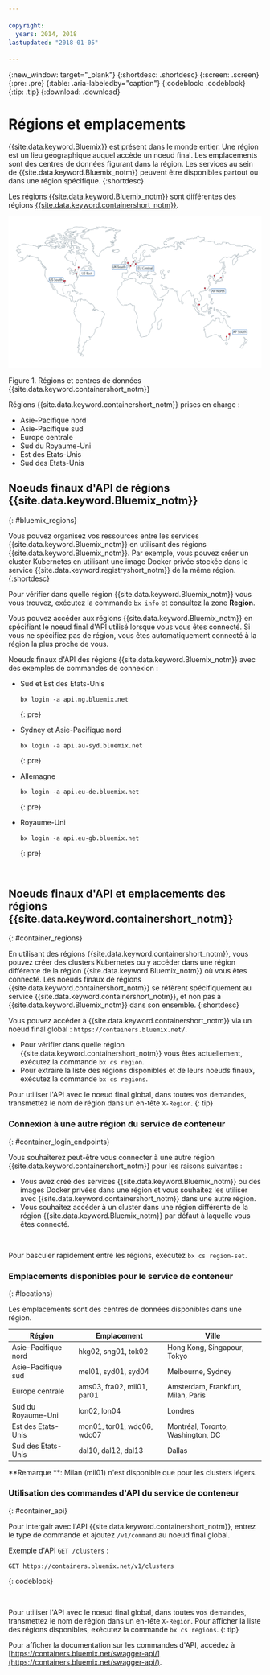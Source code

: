 ```yaml
---

copyright:
  years: 2014, 2018
lastupdated: "2018-01-05"

---
```


{:new_window: target="_blank"}
{:shortdesc: .shortdesc}
{:screen: .screen}
{:pre: .pre}
{:table: .aria-labeledby="caption"}
{:codeblock: .codeblock}
{:tip: .tip}
{:download: .download}

# Régions et emplacements
{{site.data.keyword.Bluemix}} est présent dans le monde entier. Une région est un lieu géographique auquel accède un noeud final. Les emplacements sont des centres de données figurant dans la région. Les services au sein de {{site.data.keyword.Bluemix_notm}} peuvent être disponibles partout ou dans une région spécifique.
{:shortdesc}

[Les régions {{site.data.keyword.Bluemix_notm}}](#bluemix_regions) sont différentes des régions [{{site.data.keyword.containershort_notm}}](#container_regions).

![{{site.data.keyword.containershort_notm}} régions et centres de données](/images/regions.png)

Figure 1. Régions et centres de données {{site.data.keyword.containershort_notm}}

Régions {{site.data.keyword.containershort_notm}} prises en charge :
  * Asie-Pacifique nord
  * Asie-Pacifique sud
  * Europe centrale
  * Sud du Royaume-Uni
  * Est des Etats-Unis
  * Sud des Etats-Unis




## Noeuds finaux d'API de régions {{site.data.keyword.Bluemix_notm}}
{: #bluemix_regions}

Vous pouvez organisez vos ressources entre les services {{site.data.keyword.Bluemix_notm}} en utilisant des régions {{site.data.keyword.Bluemix_notm}}. Par exemple, vous pouvez créer un cluster Kubernetes en utilisant une image Docker privée stockée dans le service {{site.data.keyword.registryshort_notm}} de la même région.
{:shortdesc}

Pour vérifier dans quelle région {{site.data.keyword.Bluemix_notm}} vous vous trouvez, exécutez la commande `bx info` et consultez la zone **Region**.

Vous pouvez accéder aux régions {{site.data.keyword.Bluemix_notm}} en spécifiant le noeud final d'API utilisé lorsque vous vous êtes connecté. Si vous ne spécifiez pas de région, vous êtes automatiquement connecté à la région la plus proche de vous.

Noeuds finaux d'API des régions {{site.data.keyword.Bluemix_notm}} avec des exemples de commandes de connexion :

  * Sud et Est des Etats-Unis
      ```
      bx login -a api.ng.bluemix.net
      ```
      {: pre}

  * Sydney et Asie-Pacifique nord
      ```
      bx login -a api.au-syd.bluemix.net
      ```
      {: pre}

  * Allemagne
      ```
      bx login -a api.eu-de.bluemix.net
      ```
      {: pre}

  * Royaume-Uni
      ```
      bx login -a api.eu-gb.bluemix.net
      ```
      {: pre}



<br />


## Noeuds finaux d'API et emplacements des régions {{site.data.keyword.containershort_notm}}
{: #container_regions}

En utilisant des régions {{site.data.keyword.containershort_notm}}, vous pouvez créer des clusters  Kubernetes ou y accéder dans une région différente de la région {{site.data.keyword.Bluemix_notm}} où vous êtes connecté. Les noeuds finaux de régions {{site.data.keyword.containershort_notm}} se réfèrent spécifiquement au service {{site.data.keyword.containershort_notm}}, et non pas à {{site.data.keyword.Bluemix_notm}} dans son ensemble.
{:shortdesc}

Vous pouvez accéder à {{site.data.keyword.containershort_notm}} via un noeud final global : `https://containers.bluemix.net/`.
* Pour vérifier dans quelle région {{site.data.keyword.containershort_notm}} vous êtes actuellement,  exécutez la commande `bx cs region`.
* Pour extraire la liste des régions disponibles et de leurs noeuds finaux, exécutez la commande `bx cs regions`.

Pour utiliser l'API avec le noeud final global, dans toutes vos demandes, transmettez le nom de région dans un en-tête `X-Region`.
{: tip}

### Connexion à une autre région du service de conteneur
{: #container_login_endpoints}

Vous souhaiterez peut-être vous connecter à une autre région {{site.data.keyword.containershort_notm}} pour les raisons suivantes :
  * Vous avez créé des services {{site.data.keyword.Bluemix_notm}} ou des images Docker privées dans une région et vous souhaitez les utiliser avec {{site.data.keyword.containershort_notm}} dans une autre région.
  * Vous souhaitez accéder à un cluster dans une région différente de la région {{site.data.keyword.Bluemix_notm}} par défaut à laquelle vous êtes connecté.

</br>

Pour basculer rapidement entre les régions,  exécutez `bx cs region-set`.

### Emplacements disponibles pour le service de conteneur
{: #locations}

Les emplacements sont des centres de données disponibles dans une région.

  | Région | Emplacement | Ville |
  |--------|----------|------|
  | Asie-Pacifique nord | hkg02, sng01, tok02 | Hong Kong, Singapour, Tokyo |
  | Asie-Pacifique sud     | mel01, syd01, syd04        | Melbourne, Sydney |
  | Europe centrale     | ams03, fra02, mil01, par01        | Amsterdam, Frankfurt, Milan, Paris |
  | Sud du Royaume-Uni      | lon02, lon04         | Londres |
  | Est des Etats-Unis      | <ph class="mon">mon01, </ph>tor01, wdc06, wdc07        | <ph class="mon">Montréal, </ph>Toronto, Washington, DC |
  | Sud des Etats-Unis     | dal10, dal12, dal13       | Dallas |

**Remarque **: Milan (mil01) n'est disponible que pour les clusters légers.

### Utilisation des commandes d'API du service de conteneur
{: #container_api}

Pour intergair avec l'API {{site.data.keyword.containershort_notm}}, entrez le type de commande et ajoutez `/v1/command` au noeud final global.

Exemple d'API `GET /clusters` :
  ```
  GET https://containers.bluemix.net/v1/clusters
  ```
  {: codeblock}

</br>

Pour utiliser l'API avec le noeud final global, dans toutes vos demandes, transmettez le nom de région dans un en-tête `X-Region`.
Pour afficher la liste des régions disponibles, exécutez la commande `bx cs regions`.
{: tip}

Pour afficher la documentation sur les commandes d'API, accédez à [https://containers.bluemix.net/swagger-api/](https://containers.bluemix.net/swagger-api/).
